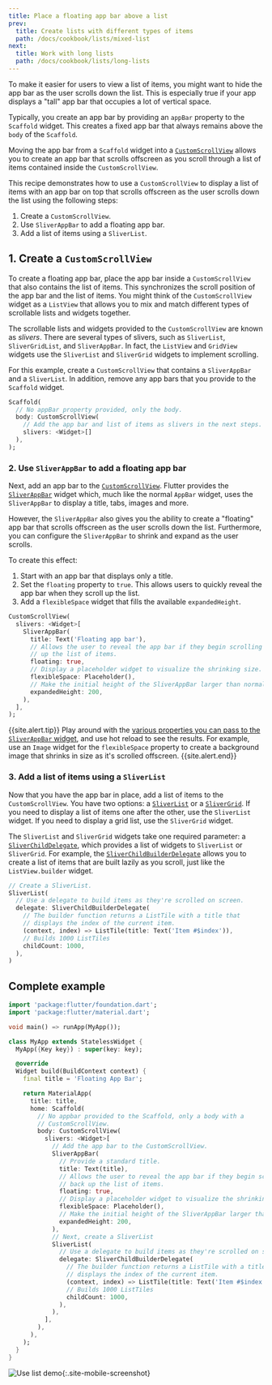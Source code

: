 ```yaml
---
title: Place a floating app bar above a list
prev:
  title: Create lists with different types of items
  path: /docs/cookbook/lists/mixed-list
next:
  title: Work with long lists
  path: /docs/cookbook/lists/long-lists
---
```


To make it easier for users to view a list of items, you might want to hide the
app bar as the user scrolls down the list. This is especially true if your app
displays a "tall" app bar that occupies a lot of vertical space.

Typically, you create an app bar by providing an `appBar` property to the
`Scaffold` widget. This creates a fixed app bar that always remains above
the `body` of the `Scaffold`.

Moving the app bar from a `Scaffold` widget into a
[`CustomScrollView`]({{site.api}}/flutter/widgets/CustomScrollView-class.html)
allows you to create an app bar that scrolls offscreen as you scroll through a
list of items contained inside the `CustomScrollView`.

This recipe demonstrates how to use a `CustomScrollView` to display a list of
items with an app bar on top that scrolls offscreen as the user scrolls
down the list using the following steps:

  1. Create a `CustomScrollView`.
  2. Use `SliverAppBar` to add a floating app bar.
  3. Add a list of items using a `SliverList`.

## 1. Create a `CustomScrollView`

To create a floating app bar, place the app bar inside a
`CustomScrollView` that also contains the list of items.
This synchronizes the scroll position of the app bar and the list of items.
You might think of the `CustomScrollView` widget as a `ListView`
that allows you to mix and match different types of scrollable lists
and widgets together.

The scrollable lists and widgets provided to the
`CustomScrollView` are known as _slivers_. There are several types
of slivers, such as `SliverList`, `SliverGridList`, and `SliverAppBar`.
In fact, the `ListView` and `GridView` widgets use the `SliverList` and
`SliverGrid` widgets to implement scrolling.

For this example, create a `CustomScrollView` that contains a
`SliverAppBar` and a `SliverList`. In addition, remove any app bars
that you provide to the `Scaffold` widget.

<!-- skip -->
```dart
Scaffold(
  // No appBar property provided, only the body.
  body: CustomScrollView(
    // Add the app bar and list of items as slivers in the next steps.
    slivers: <Widget>[]
  ),
);
```

### 2. Use `SliverAppBar` to add a floating app bar

Next, add an app bar to the
[`CustomScrollView`]({{site.api}}/flutter/widgets/CustomScrollView-class.html).
Flutter provides the
[`SliverAppBar`]({{site.api}}/flutter/material/SliverAppBar-class.html)
widget which, much like the normal `AppBar` widget, uses the
`SliverAppBar` to display a title, tabs, images and more.

However, the `SliverAppBar` also gives you the ability to create a "floating"
app bar that scrolls offscreen as the user scrolls down the list.
Furthermore, you can configure the `SliverAppBar` to shrink and
expand as the user scrolls.

To create this effect:

  1. Start with an app bar that displays only a title.
  2. Set the `floating` property to `true`.
     This allows users to quickly reveal the app bar when
     they scroll up the list.
  3. Add a `flexibleSpace` widget that fills the available
     `expandedHeight`.

<!-- skip -->
```dart
CustomScrollView(
  slivers: <Widget>[
    SliverAppBar(
      title: Text('Floating app bar'),
      // Allows the user to reveal the app bar if they begin scrolling back
      // up the list of items.
      floating: true,
      // Display a placeholder widget to visualize the shrinking size.
      flexibleSpace: Placeholder(),
      // Make the initial height of the SliverAppBar larger than normal.
      expandedHeight: 200,
    ),
  ],
);
```

{{site.alert.tip}}
  Play around with the [various properties you can pass to the `SliverAppBar`
  widget]({{site.api}}/flutter/material/SliverAppBar/SliverAppBar.html),
  and use hot reload to see the results. For example, use an `Image`
  widget for the `flexibleSpace` property to create a background image that
  shrinks in size as it's scrolled offscreen.
{{site.alert.end}}


### 3. Add a list of items using a `SliverList`

Now that you have the app bar in place, add a list of items to the
`CustomScrollView`. You have two options: a
[`SliverList`]({{site.api}}/flutter/widgets/SliverList-class.html) or
a [`SliverGrid`]({{site.api}}/flutter/widgets/SliverGrid-class.html).
If you need to display a list of items one after the other,
use the `SliverList` widget. If you need to display a grid list,
use the `SliverGrid` widget.

The `SliverList` and `SliverGrid` widgets take one required parameter: a
[`SliverChildDelegate`]({{site.api}}/flutter/widgets/SliverChildDelegate-class.html),
which provides a list of widgets to `SliverList` or `SliverGrid`.
For example, the
[`SliverChildBuilderDelegate`]({{site.api}}/flutter/widgets/SliverChildBuilderDelegate-class.html)
allows you to create a list of items that are built lazily as you scroll,
just like the `ListView.builder` widget.

<!-- skip -->
```dart
// Create a SliverList.
SliverList(
  // Use a delegate to build items as they're scrolled on screen.
  delegate: SliverChildBuilderDelegate(
    // The builder function returns a ListTile with a title that
    // displays the index of the current item.
    (context, index) => ListTile(title: Text('Item #$index')),
    // Builds 1000 ListTiles
    childCount: 1000,
  ),
)
```

## Complete example

```dart
import 'package:flutter/foundation.dart';
import 'package:flutter/material.dart';

void main() => runApp(MyApp());

class MyApp extends StatelessWidget {
  MyApp({Key key}) : super(key: key);

  @override
  Widget build(BuildContext context) {
    final title = 'Floating App Bar';

    return MaterialApp(
      title: title,
      home: Scaffold(
        // No appbar provided to the Scaffold, only a body with a
        // CustomScrollView.
        body: CustomScrollView(
          slivers: <Widget>[
            // Add the app bar to the CustomScrollView.
            SliverAppBar(
              // Provide a standard title.
              title: Text(title),
              // Allows the user to reveal the app bar if they begin scrolling
              // back up the list of items.
              floating: true,
              // Display a placeholder widget to visualize the shrinking size.
              flexibleSpace: Placeholder(),
              // Make the initial height of the SliverAppBar larger than normal.
              expandedHeight: 200,
            ),
            // Next, create a SliverList
            SliverList(
              // Use a delegate to build items as they're scrolled on screen.
              delegate: SliverChildBuilderDelegate(
                // The builder function returns a ListTile with a title that
                // displays the index of the current item.
                (context, index) => ListTile(title: Text('Item #$index')),
                // Builds 1000 ListTiles
                childCount: 1000,
              ),
            ),
          ],
        ),
      ),
    );
  }
}
```

![Use list demo](/images/cookbook/floating-app-bar.gif){:.site-mobile-screenshot}
